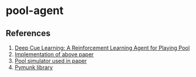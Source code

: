 # pool-agent

## References

1. [Deep Cue Learning: A Reinforcement Learning Agent for Playing Pool](http://cs229.stanford.edu/proj2018/report/249.pdf)
2. [Implementation of above paper](https://github.com/nkatz565/CS229-pool)
3. [Pool simulator used in paper](https://github.com/max-kov/pool)
4. [Pymunk library](http://www.pymunk.org)